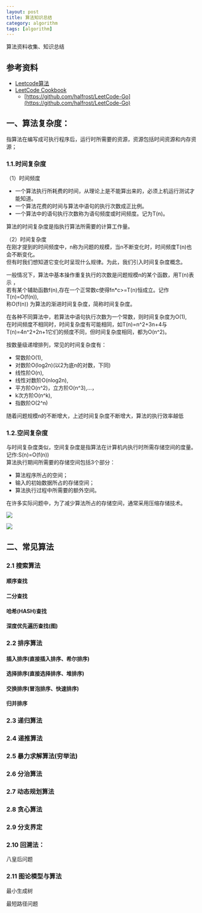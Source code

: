 ```yaml
---
layout: post
title: 算法知识总结
category: algorithm
tags: [algorithm]
---
```


算法资料收集、知识总结

## 参考资料
- [Leetcode算法](http://www.leetcodecn.com/)  
- [LeetCode Cookbook](https://books.halfrost.com/leetcode/)
    - [https://github.com/halfrost/LeetCode-Go](https://github.com/halfrost/LeetCode-Go)    

## 一、算法复杂度：
指算法在编写成可执行程序后，运行时所需要的资源，资源包括时间资源和内存资源；

### 1.1.时间复杂度
（1）时间频度
- 一个算法执行所耗费的时间，从理论上是不能算出来的，必须上机运行测试才能知道。
- 一个算法花费的时间与算法中语句的执行次数成正比例。
- 一个算法中的语句执行次数称为语句频度或时间频度。记为T(n)。

算法的时间复杂度是指执行算法所需要的计算工作量。
    
（2）时间复杂度  
在刚才提到的时间频度中，n称为问题的规模，当n不断变化时，时间频度T(n)也会不断变化。  
但有时我们想知道它变化时呈现什么规律。为此，我们引入时间复杂度概念。
    
一般情况下，算法中基本操作重复执行的次数是问题规模n的某个函数，用T(n)表示  ，  
若有某个辅助函数f(n),存在一个正常数c使得fn*c>=T(n)恒成立。记作T(n)=O(f(n)),  
称O(f(n)) 为算法的渐进时间复杂度，简称时间复杂度。
    
在各种不同算法中，若算法中语句执行次数为一个常数，则时间复杂度为O(1),  
在时间频度不相同时，时间复杂度有可能相同，如T(n)=n^2+3n+4与T(n)=4n^2+2n+1它们的频度不同，但时间复杂度相同，都为O(n^2)。
    
按数量级递增排列，常见的时间复杂度有：
- 常数阶O(1),
- 对数阶O(log2n)(以2为底n的对数，下同)
- 线性阶O(n),
- 线性对数阶O(nlog2n),
- 平方阶O(n^2)，立方阶O(n^3),...，
- k次方阶O(n^k),
- 指数阶O(2^n)

随着问题规模n的不断增大，上述时间复杂度不断增大，算法的执行效率越低

### 1.2.空间复杂度
与时间复杂度类似，空间复杂度是指算法在计算机内执行时所需存储空间的度量。记作:S(n)=O(f(n))  
算法执行期间所需要的存储空间包括3个部分：
- 算法程序所占的空间；
- 输入的初始数据所占的存储空间；
- 算法执行过程中所需要的额外空间。  

在许多实际问题中，为了减少算法所占的存储空间，通常采用压缩存储技术。

![](https://wdsheng0i.github.io/assets/images/2021/alg/1.png)

![](https://wdsheng0i.github.io/assets/images/2021/alg/2.png)  

## 二、常见算法
### 2.1 搜索算法
#### 顺序查找

#### 二分查找

#### 哈希(HASH)查找

#### 深度优先遍历查找(图)

### 2.2 排序算法
#### 插入排序(直接插入排序、希尔排序)

#### 选择排序(直接选择排序、堆排序)

#### 交换排序(冒泡排序、快速排序)

#### 归并排序

### 2.3 递归算法

### 2.4 递推算法

### 2.5 暴力求解算法(穷举法)

### 2.6 分治算法

### 2.7 动态规划算法

### 2.8 贪心算法

### 2.9 分支界定

### 2.10 回溯法：
八皇后问题

### 2.11 图论模型与算法
最小生成树 
 
最短路径问题